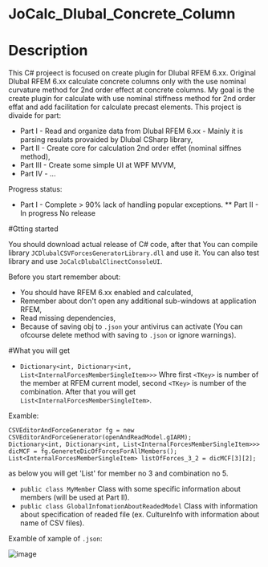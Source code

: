 # JoCalc_Dlubal_Concrete_Column

# Description
This C# projeect is focused on create plugin for Dlubal RFEM 6.xx. 
Original Dlubal RFEM 6.xx calculate concrete columns only with the use nominal curvature method for 2nd order effect at concrete columns.
My goal is the create plugin for calculate with use nominal stiffness method for 2nd order effat and add facilitation for calculate precast elements.
This project is divaide for part:
* Part I 	-  Read and organize data from Dlubal RFEM 6.xx - Mainly it is parsing resulats provaided by Dlubal CSharp library,
* Part II 	- Create core for calculation 2nd order effet (nominal siffnes method),
* Part III 	- Create some simple UI at WPF MVVM,
* Part IV 	- ...

Progress status:
* Part I - Complete > 90%
lack of handling popular exceptions.
** Part II - In progress 
No release

#Gtting started

You should download actual release of C# code, after that You can compile library `JCDlubalCSVForcesGeneratorLibrary.dll` and use it.
You can also test library and use `JoCalcDlubalClinectConsoleUI`.

Before you start remember about:
* You should have RFEM 6.xx enabled and calculated,
* Remember about don't open any additional sub-windows at application RFEM,
* Read missing dependencies,
* Because of saving obj to `.json` your antivirus can activate (You can ofcourse delete method with saving to `.json` or ignore warnings).

 
#What you will get
* `Dictionary<int, Dictionary<int, List<InternalForcesMemberSingleItem>>>`
Whre first `<TKey>` is number of the member at RFEM current model, second `<TKey>` is number of the combination. After that you will get `List<InternalForcesMemberSingleItem>`.

Examble:
```
CSVEditorAndForceGenerator fg = new CSVEditorAndForceGenerator(openAndReadModel.gIARM);
Dictionary<int, Dictionary<int, List<InternalForcesMemberSingleItem>>> dicMCF = fg.GenereteDicOfForcesForAllMembers();
List<InternalForcesMemberSingleItem> listOfForces_3_2 = dicMCF[3][2];
```
as below you will get  'List<InternalForcesMemberSingleItem>' for member no 3 and combination no 5.
* `public class MyMember`
Class with some specific information about members (will be used at Part II).
* `public class GlobalInfomationAboutReadedModel`
Class with information about specification of readed file (ex. CultureInfo with information about name of CSV files). 

Examble of xample of `.json`:
  
![image](https://user-images.githubusercontent.com/97826529/187091086-9f23b161-3a5b-4647-bf22-16835ce0a08b.png)

